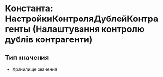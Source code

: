 ﻿# Константа: НастройкиКонтроляДублейКонтрагенты (Налаштування контролю дублів контрагенти)

## Тип значения

- Хранилище значения

